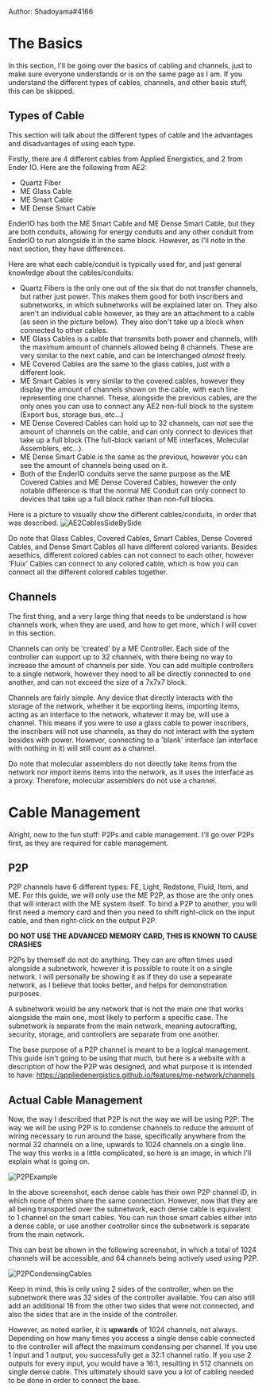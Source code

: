 Author: Shadoyama#4166

# The Basics

In this section, I'll be going over the basics of cabling and channels, just to make sure everyone understands or is on the same page as I am. If you understand the different types of cables, channels, and other basic stuff, this can be skipped.

## Types of Cable

This section will talk about the different types of cable and the advantages and disadvantages of using each type.

Firstly, there are 4 different cables from Applied Energistics, and 2 from Ender IO. Here are the following from AE2:
- Quartz Fiber
- ME Glass Cable
- ME Smart Cable
- ME Dense Smart Cable

EnderIO has both the ME Smart Cable and ME Dense Smart Cable, but they are both conduits, allowing for energy conduits and any other conduit from EnderIO to run alongside it in the same block. However, as I'll note in the next section, they have differences.


Here are what each cable/conduit is typically used for, and just general knowledge about the cables/conduits:

- Quartz Fibers is the only one out of the six that do not transfer channels, but rather just power. This makes them good for both inscribers and subnetworks, in which subnetworks will be explained later on. They also aren't an individual cable however, as they are an attachment to a cable (as seen in the picture below). They also don't take up a block when connected to other cables.
- ME Glass Cables is a cable that transmits both power and channels, with the maximum amount of channels allowed being 8 channels. These are very similar to the next cable, and can be interchanged *almost* freely.
- ME Covered Cables are the same to the glass cables, just with a different look.
- ME Smart Cables is very similar to the covered cables, however they display the amount of channels shown on the cable, with each line representing one channel. These, alongside the previous cables, are the only ones you can use to connect any AE2 non-full block to the system (Export bus, storage bus, etc...)
- ME Dense Covered Cables can hold up to 32 channels, can not see the amount of channels on the cable, and can only connect to devices that take up a full block (The full-block variant of ME interfaces, Molecular Assemblers, etc...).
- ME Dense Smart Cable is the same as the previous, however you can see the amount of channels being used on it.
- Both of the EnderIO conduits serve the same purpose as the ME Covered Cables and ME Dense Covered Cables, however the only notable difference is that the normal ME Conduit can only connect to devices that take up a full block rather than non-full blocks.

Here is a picture to visually show the different cables/conduits, in order that was described.
![AE2CablesSideBySide](files/AE2CableManagement/AE2CablesSideBySide.png)

Do note that Glass Cables, Covered Cables, Smart Cables, Dense Covered Cables, and Dense Smart Cables all have different colored variants. Besides aesethics, different colored cables can not connect to each other, however 'Fluix' Cables can connect to any colored cable, which is how you can connect all the different colored cables together.

## Channels

The first thing, and a very large thing that needs to be understand is how channels work, when they are used, and how to get more, which I will cover in this section.

Channels can only be 'created' by a ME Controller. Each side of the controller can support up to 32 channels, with there being no way to increase the amount of channels per side. You can add multiple controllers to a single network, however they need to all be directly connected to one another, and can not exceed the size of a 7x7x7 block. 

Channels are fairly simple. Any device that directly interacts with the storage of the network, whether it be exporting items, importing items, acting as an interface to the network, whatever it may be, will use a channel. This means if you were to use a glass cable to power inscribers, the inscribers will not use channels, as they do not interact with the system besides with power. However, connecting to a 'blank' interface (an interface with nothing in it) will still count as a channel.

Do note that molecular assemblers do not directly take items from the network nor import items items into the network, as it uses the interface as a proxy. Therefore, molecular assemblers do not use a channel.

# Cable Management

Alright, now to the fun stuff: P2Ps and cable management. I'll go over P2Ps first, as they are required for cable management.

## P2P

P2P channels have 6 different types: FE, Light, Redstone, Fluid, Item, and ME. For this guide, we will only use the ME P2P, as those are the only ones that will interact with the ME system itself. To bind a P2P to another, you will first need a memory card and then you need to shift right-click on the input cable, and then right-click on the output P2P.

**DO NOT USE THE ADVANCED MEMORY CARD, THIS IS KNOWN TO CAUSE CRASHES**

P2Ps by themself do not do anything. They can are often times used alongside a subnetwork, however it is possible to route it on a single network. I will personally be showing it as if they do use a sepearate network, as I believe that looks better, and helps for demonstration purposes.

A subnetwork would be any network that is not the main one that works alongside the main one, most likely to perform a specific case. The subnetwork is separate from the main network, meaning autocrafting, security, storage, and controllers are separate from one another.

The base purpose of a P2P channel is meant to be a logical management. This guide isn't going to be using that much, but here is a website with a description of how the P2P was designed, and what purpose it is intended to have: https://appliedenergistics.github.io/features/me-network/channels

## Actual Cable Management

Now, the way I described that P2P is not the way we will be using P2P. The way we will be using P2P is to condense channels to reduce the amount of wiring necessary to run around the base, specifically anywhere from the normal 32 channels on a line, upwards to 1024 channels on a single line. The way this works is a little complicated, so here is an image, in which I'll explain what is going on.

![P2PExample](files/AE2CableManagement/P2PExample.png)

In the above screenshot, each dense cable has their own P2P channel ID, in which none of them share the same connection. However, now that they are all being transported over the subnetwork, each dense cable is equivalent to 1 channel on the smart cables. You can run those smart cables either into a dense cable, or use another controller since the subnetwork is separate from the main network.

This can best be shown in the following screenshot, in which a total of 1024 channels will be accessible, and 64 channels being actively used using P2P.

![P2PCondensingCables](files/AE2CableManagement/P2PCondensingCables.png)

Keep in mind, this is only using 2 sides of the controller, when on the subnetwork there was 32 sides of the controller available. You can also still add an additional 16 from the other two sides that were not connected, and also the sides that are in the inside of the controller.

However, as noted earlier, it is **upwards** of 1024 channels, not always. Depending on how many times you access a single dense cable connected to the controller will affect the maximum condensing per channel. If you use 1 input and 1 output, you successfully get a 32:1 channel ratio. If you use 2 outputs for every input, you would have a 16:1, resulting in 512 channels on single dense cable. This ultimately should save you a lot of cabling needed to be done in order to connect the base.
